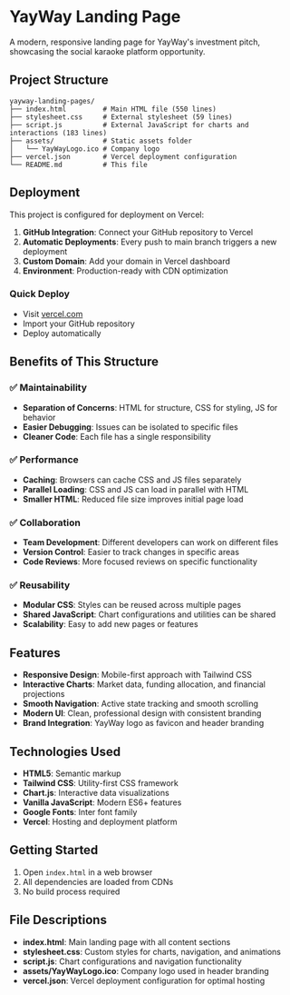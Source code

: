 # YayWay Landing Page

A modern, responsive landing page for YayWay's investment pitch, showcasing the social karaoke platform opportunity.

## Project Structure

```
yayway-landing-pages/
├── index.html         # Main HTML file (550 lines)
├── stylesheet.css     # External stylesheet (59 lines)
├── script.js          # External JavaScript for charts and interactions (183 lines)
├── assets/            # Static assets folder
│   └── YayWayLogo.ico # Company logo
├── vercel.json        # Vercel deployment configuration
└── README.md          # This file
```

## Deployment

This project is configured for deployment on Vercel:

1. **GitHub Integration**: Connect your GitHub repository to Vercel
2. **Automatic Deployments**: Every push to main branch triggers a new deployment
3. **Custom Domain**: Add your domain in Vercel dashboard
4. **Environment**: Production-ready with CDN optimization

### Quick Deploy
- Visit [vercel.com](https://vercel.com)
- Import your GitHub repository
- Deploy automatically

## Benefits of This Structure

### ✅ **Maintainability**
- **Separation of Concerns**: HTML for structure, CSS for styling, JS for behavior
- **Easier Debugging**: Issues can be isolated to specific files
- **Cleaner Code**: Each file has a single responsibility

### ✅ **Performance**
- **Caching**: Browsers can cache CSS and JS files separately
- **Parallel Loading**: CSS and JS can load in parallel with HTML
- **Smaller HTML**: Reduced file size improves initial page load

### ✅ **Collaboration**
- **Team Development**: Different developers can work on different files
- **Version Control**: Easier to track changes in specific areas
- **Code Reviews**: More focused reviews on specific functionality

### ✅ **Reusability**
- **Modular CSS**: Styles can be reused across multiple pages
- **Shared JavaScript**: Chart configurations and utilities can be shared
- **Scalability**: Easy to add new pages or features

## Features

- **Responsive Design**: Mobile-first approach with Tailwind CSS
- **Interactive Charts**: Market data, funding allocation, and financial projections
- **Smooth Navigation**: Active state tracking and smooth scrolling
- **Modern UI**: Clean, professional design with consistent branding
- **Brand Integration**: YayWay logo as favicon and header branding

## Technologies Used

- **HTML5**: Semantic markup
- **Tailwind CSS**: Utility-first CSS framework
- **Chart.js**: Interactive data visualizations
- **Vanilla JavaScript**: Modern ES6+ features
- **Google Fonts**: Inter font family
- **Vercel**: Hosting and deployment platform

## Getting Started

1. Open `index.html` in a web browser
2. All dependencies are loaded from CDNs
3. No build process required

## File Descriptions

- **index.html**: Main landing page with all content sections
- **stylesheet.css**: Custom styles for charts, navigation, and animations
- **script.js**: Chart configurations and navigation functionality
- **assets/YayWayLogo.ico**: Company logo used in header branding
- **vercel.json**: Vercel deployment configuration for optimal hosting 